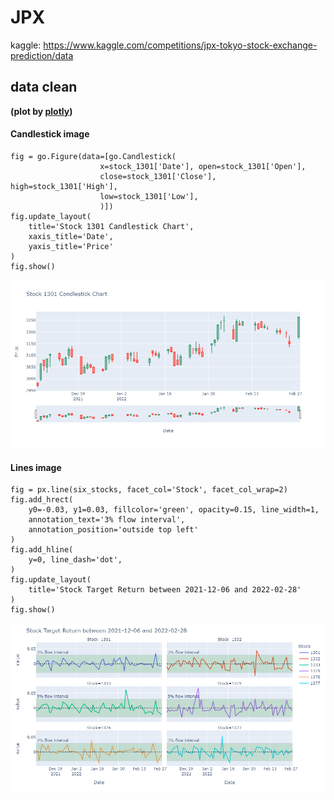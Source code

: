 # JPX
kaggle: https://www.kaggle.com/competitions/jpx-tokyo-stock-exchange-prediction/data
## data clean 
**(plot by [plotly]([url](https://plotly.com/python/)))**
#### Candlestick image
```
fig = go.Figure(data=[go.Candlestick(
                    x=stock_1301['Date'], open=stock_1301['Open'],
                    close=stock_1301['Close'], high=stock_1301['High'],
                    low=stock_1301['Low'], 
                    )])
fig.update_layout(
    title='Stock 1301 Candlestick Chart',
    xaxis_title='Date',
    yaxis_title='Price'
)
fig.show()
```
![Candlestick img](asset/candle_1.png)
#### Lines image
```
fig = px.line(six_stocks, facet_col='Stock', facet_col_wrap=2)
fig.add_hrect(
    y0=-0.03, y1=0.03, fillcolor='green', opacity=0.15, line_width=1,
    annotation_text='3% flow interval',
    annotation_position='outside top left'
)
fig.add_hline(
    y=0, line_dash='dot',
)
fig.update_layout(
    title='Stock Target Return between 2021-12-06 and 2022-02-28'
)
fig.show()
```
![](asset/line_1.png)
